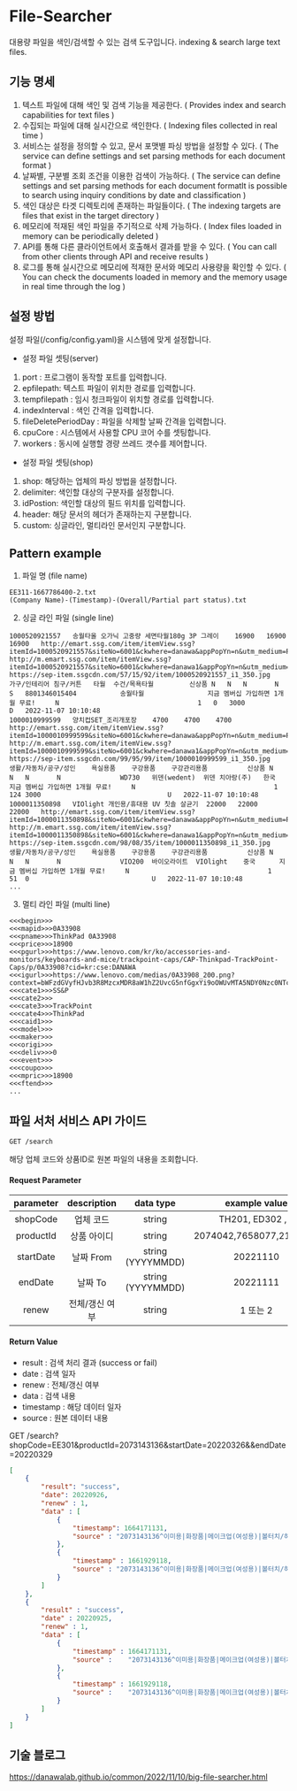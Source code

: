 # File-Searcher
대용량 파일을 색인/검색할 수 있는 검색 도구입니다. indexing & search large text files.

## 기능 명세

	
1. 텍스트 파일에 대해 색인 및 검색 기능을 제공한다. ( Provides index and search capabilities for text files )
2. 수집되는 파일에 대해 실시간으로 색인한다. ( Indexing files collected in real time )
3. 서비스는 설정을 정의할 수 있고, 문서 포맷별 파싱 방법을 설정할 수 있다. ( The service can define settings and set parsing methods for each document format )
4. 날짜별, 구분별 조회 조건을 이용한 검색이 가능하다. ( The service can define settings and set parsing methods for each document formatIt is possible to search using inquiry conditions by date and classification )
5. 색인 대상은 타겟 디렉토리에 존재하는 파일들이다. ( The indexing targets are files that exist in the target directory )
6. 메모리에 적재된 색인 파일을 주기적으로 삭제 가능하다. ( Index files loaded in memory can be periodically deleted )
7. API를 통해 다른 클라이언트에서 호출해서 결과를 받을 수 있다. ( You can call from other clients through API and receive results )
8. 로그를 통해 실시간으로 메모리에 적재한 문서와 메모리 사용량을 확인할 수 있다. ( You can check the documents loaded in memory and the memory usage in real time through the log )

## 설정 방법

설정 파일(/config/config.yaml)을 시스템에 맞게 설정합니다.

- 설정 파일 셋팅(server)
1. port : 프로그램이 동작할 포트를 입력합니다.
2. epfilepath: 텍스트 파일이 위치한 경로를 입력합니다.
3. tempfilepath : 임시 청크파일이 위치할 경로를 입력합니다.
4. indexInterval : 색인 간격을 입력합니다.
5. fileDeletePeriodDay : 파일을 삭제할 날짜 간격을 입력합니다.
6. cpuCore : 시스템에서 사용할 CPU 코어 수를 셋팅합니다.
7. workers : 동시에 실행할 경량 쓰레드 갯수를 제어합니다.

- 설정 파일 셋팅(shop)
1. shop: 해당하는 업체의 파싱 방법을 설정합니다.
2. delimiter: 색인할 대상의 구분자를 설정합니다.
3. idPostion: 색인할 대상의 필드 위치를 입력합니다.
4. header: 해당 문서의 헤더가 존재하는지 구분합니다.
5. custom: 싱글라인, 멀티라인 문서인지 구분합니다.

## Pattern example

1. 파일 명 (file name)
```
EE311-1667786400-2.txt
(Company Name)-(Timestamp)-(Overall/Partial part status).txt
```

2. 싱글 라인 파일 (single line)
```
1000520921557	송월타올 오가닉 고중량 세면타월180g 3P 그레이	16900	16900	16900	http://emart.ssg.com/item/itemView.ssg?itemId=1000520921557&siteNo=6001&ckwhere=danawa&appPopYn=n&utm_medium=PCS&utm_source=danawa&utm_campaign=danawa_pcs	http://m.emart.ssg.com/item/itemView.ssg?itemId=1000520921557&siteNo=6001&ckwhere=danawa1&appPopYn=n&utm_medium=PCS&utm_source=danawa&utm_campaign=danawa_pcs	https://sep-item.ssgcdn.com/57/15/92/item/1000520921557_i1_350.jpg		가구/인테리어	침구/커튼	타월	수건/목욕타월			신상품	N	N	N		N	S	8801346015404			송월타월				지금 멤버십 가입하면 1개월 무료!		N									1	0	3000								D	2022-11-07 10:10:48
1000010999599	양치컵SET_조리개포장	4700	4700	4700	http://emart.ssg.com/item/itemView.ssg?itemId=1000010999599&siteNo=6001&ckwhere=danawa&appPopYn=n&utm_medium=PCS&utm_source=danawa&utm_campaign=danawa_pcs	http://m.emart.ssg.com/item/itemView.ssg?itemId=1000010999599&siteNo=6001&ckwhere=danawa1&appPopYn=n&utm_medium=PCS&utm_source=danawa&utm_campaign=danawa_pcs	https://sep-item.ssgcdn.com/99/95/99/item/1000010999599_i1_350.jpg		생활/자동차/공구/성인	욕실용품 	구강용품	구강관리용품			신상품	N	N	N		N				WD730	위덴(wedent)	위덴 치아랑(주)	한국		지금 멤버십 가입하면 1개월 무료!		N									1	124	3000								U	2022-11-07 10:10:48
1000011350898	VIOlight 개인용/휴대용 UV 칫솔 살균기	22000	22000	22000	http://emart.ssg.com/item/itemView.ssg?itemId=1000011350898&siteNo=6001&ckwhere=danawa&appPopYn=n&utm_medium=PCS&utm_source=danawa&utm_campaign=danawa_pcs	http://m.emart.ssg.com/item/itemView.ssg?itemId=1000011350898&siteNo=6001&ckwhere=danawa1&appPopYn=n&utm_medium=PCS&utm_source=danawa&utm_campaign=danawa_pcs	https://sep-item.ssgcdn.com/98/08/35/item/1000011350898_i1_350.jpg		생활/자동차/공구/성인	욕실용품 	구강용품	구강관리용품			신상품	N	N	N		N				VIO200	바이오라이트	VIOlight	중국		지금 멤버십 가입하면 1개월 무료!		N									1	51	0								U	2022-11-07 10:10:48
...
```

3. 멀티 라인 파일 (multi line)
```
<<<begin>>>
<<<mapid>>>0A33908
<<<pname>>>ThinkPad 0A33908
<<<price>>>18900
<<<pgurl>>>https://www.lenovo.com/kr/ko/accessories-and-monitors/keyboards-and-mice/trackpoint-caps/CAP-Thinkpad-TrackPoint-Caps/p/0A33908?cid=kr:cse:DANAWA
<<<igurl>>>https://www.lenovo.com/medias/0A33908_200.png?context=bWFzdGVyfHJvb3R8MzcxMDR8aW1hZ2UvcG5nfGgxYi9oOWUvMTA5NDY0Nzc0NTc0MzgucG5nfDA4MzIxNmM0MWUwMDM3OGM0MmRiZjJjYjVkMGRmZTVkOTQyZDA3NGM3Y2Q2ODYxNzFmNjM3YWNiNjFlM2IyNmI
<<<cate1>>>SS&P
<<<cate2>>>
<<<cate3>>>TrackPoint
<<<cate4>>>ThinkPad
<<<caid1>>>
<<<model>>>
<<<maker>>>
<<<origi>>>
<<<deliv>>>0
<<<event>>>
<<<coupo>>>
<<<mpric>>>18900
<<<ftend>>>
...
```

## 파일 서처 서비스 API 가이드

`GET /search`

해당 업체 코드와 상품ID로 원본 파일의 내용을 조회합니다.

#### Request Parameter

|parameter|description|data type|example value|
|:---:|:---:|:---:|:---:|
|shopCode|업체 코드|string|TH201, ED302 , ..|
|productId|상품 아이디|string|2074042,7658077,2186943|
|startDate|날짜 From|string (YYYYMMDD)|20221110|
|endDate|날짜 To|string (YYYYMMDD)|20221111|
|renew|전체/갱신 여부|string|1 또는 2|

#### Return Value

- result : 검색 처리 결과 (success or fail)
- date : 검색 일자
- renew : 전체/갱신 여부
- data : 검색 내용
- timestamp : 해당 데이터 일자
- source : 원본 데이터 내용

GET /search?shopCode=EE301&productId=2073143136&startDate=20220326&&endDate=20220329

```JSON
[
    {
        "result": "success",
        "date": 20220926,
        "renew" : 1,
        "data" : [
            {
                "timestamp": 1664171131,
                "source" : "2073143136^이미용|화장품|메이크업(여성용)|볼터치/하이라이터^[현대백화점] [삼성카드7%할인~08/22]아워글래스 앰비언트 블러쉬 +무이자3개월^(주) 신세계인터네셔날^http://image.thehyundai.com/static/3/1/3/14/73/2073143136_0_600.jpg^http://www.thehyundai.com/front/pda/itemPtc.thd"
            },
            {
                "timestamp" : 1661929118,
                "source" : "2073143136^이미용|화장품|메이크업(여성용)|볼터치/하이라이터^[현대백화점] [삼성카드7%할인~08/22]아워글래스 앰비언트 블러쉬 +무이자3개월^(주) 신세계인터네셔날^http://image.thehyundai.com/static/3/1/3/14/73/2073143136_0_600.jpg^http://www.thehyundai.com/front/pda/itemPtc.thd"
            }
        ]
    },
    {
        "result" : "success",
        "date" : 20220925,
        "renew" : 1,
        "data" : [
            {
                "timestamp" : 1664171131,
                "source" :    "2073143136^이미용|화장품|메이크업(여성용)|볼터치/하이라이터^[현대백화점] [삼성카드7%할인~08/22]아워글래스 앰비언트 블러쉬 +무이자3개월^(주) 신세계인터네셔날^http://image.thehyundai.com/static/3/1/3/14/73/2073143136_0_600.jpg^http://www.thehyundai.com/front/pda/itemPtc.thd"
            },
            {
                "timestamp" : 1661929118,
                "source" :    "2073143136^이미용|화장품|메이크업(여성용)|볼터치/하이라이터^[현대백화점] [삼성카드7%할인~08/22]아워글래스 앰비언트 블러쉬 +무이자3개월^(주) 신세계인터네셔날^http://image.thehyundai.com/static/3/1/3/14/73/2073143136_0_600.jpg^http://www.thehyundai.com/front/pda/itemPtc.thd"
            }
        ]
    }
]
```

## 기술 블로그

https://danawalab.github.io/common/2022/11/10/big-file-searcher.html

